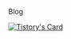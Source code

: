 Blog

[![Tistory's Card](https://github-readme-tistory-card.vercel.app/api?name={insert_blogName}&postId={insert_postId})](https://github.com/loosie/github-readme-tistory-card)

<!--
**hyunsuk1111/hyunsuk1111** is a ✨ _special_ ✨ repository because its `README.md` (this file) appears on your GitHub profile.

Here are some ideas to get you started:

- 🔭 I’m currently working on ...
- 🌱 I’m currently learning ...
- 👯 I’m looking to collaborate on ...
- 🤔 I’m looking for help with ...
- 💬 Ask me about ...
- 📫 How to reach me: ...
- 😄 Pronouns: ...
- ⚡ Fun fact: ...
-->
